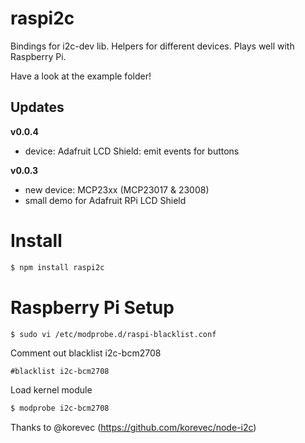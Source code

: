 # raspi2c

Bindings for i2c-dev lib. Helpers for different devices. Plays well with Raspberry Pi.

Have a look at the example folder!

## Updates
**v0.0.4**

- device: Adafruit LCD Shield: emit events for buttons


**v0.0.3**

 - new device: MCP23xx (MCP23017 & 23008)
 - small demo for Adafruit RPi LCD Shield
 
# Install

````bash
$ npm install raspi2c
````

# Raspberry Pi Setup

````bash
$ sudo vi /etc/modprobe.d/raspi-blacklist.conf
````

Comment out blacklist i2c-bcm2708

````
#blacklist i2c-bcm2708
````

Load kernel module

````bash
$ modprobe i2c-bcm2708
````
Thanks to @korevec (https://github.com/korevec/node-i2c)
